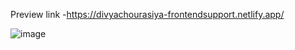 Preview link -https://divyachourasiya-frontendsupport.netlify.app/ 

![image](https://github.com/user-attachments/assets/b67f3eda-24f2-492a-a966-e5dae3d78278)

